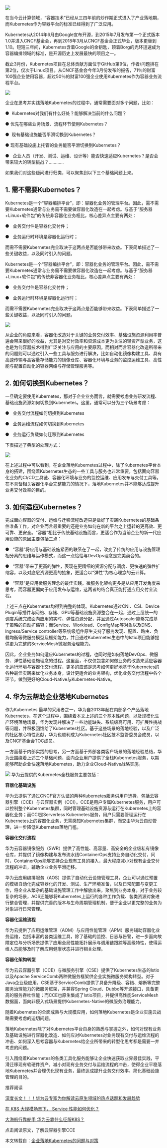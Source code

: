 ![](https://mmbiz.qpic.cn/mmbiz_gif/ia1Z7HH4plnCxdmpGxsqGY9DdFDbqL5pYibO4gWauzIcpicwLdtMZ2QFhMh1U1iaIhVGVRwTevzbN3K8z5RDiar6FSg/640?wx_fmt=gif&tp=webp&wxfrom=5&wx_lazy=1)



  

在当今云计算领域，“容器技术”已经从三四年前的炒作期正式进入了产业落地期，而Kubernetes作为容器平台的标准已经得到了广泛应用。

  

Kubernetes从2014年6月由Google宣布开源，到2015年7月发布第一个正式版本1.0并进入CNCF基金会，再到2018年3月从CNCF基金会正式毕业，版本更替到1.10。短短三年间，Kubernetes含着Google的金钥匙，顶着Borg的光环迅速成为容器编排领域的标准，是开源历史上发展最快的项目之一。

  

截止3月份，Kubernetes项目在总体贡献方面位于GitHub第9位，作者/问题排在第2位，仅次于Linux项目。从CNCF基金会今年3月份发布的报告，71％的财富100强企业使用容器，超过50％的财富100强企业使用Kubernetes作为容器业务流程平台。

![](https://oldboy-study.oss-cn-qingdao.aliyuncs.com/QQ%E5%9B%BE%E7%89%8720181010185549.png?Expires=1539172585&OSSAccessKeyId=TMP.AQGiQgPZ8kMPp57gw664qmAfysvyQLIYMd8gUhR_t9HGgxTBuiJXTph35nkjADAtAhRUUtRMr1Abd4Eq9bd9wLsSJTgRKwIVAK4uelMnNR9hoOdKGmRxmyosJaCH&Signature=2pKkSx0DgOe%2FQJao1cANzQNGLNg%3D)

企业在思考并实践落地Kubernetes的过程中，通常需要面对多个问题，比如：  

●  Kubernetes对我们有什么好处？能够解决当前的什么问题？

● 优先在哪些业务场景、流程环节使用Kubernetes？

●  现有基础设施能否平滑切换到Kubernetes？

● 现有基础设施上托管的业务能否平滑切换到Kubernetes？

●   企业人员（开发、测试、运维、设计等）能否快速适应Kubernetes？是否会带来较大的转型挑战？…………

如果我们对这些疑问进行归类，可以聚焦到以下三个基础问题上来。

  

## 1. 需不需要Kubernetes？
Kubernetes是一个“容器编排平台”，即：容器化业务的管理平台。因此，需不需要Kubernetes通常与业务需不需要做容器化改造在一起考虑。与基于“服务器+Linux+软件包”的传统非容器化业务相比，核心差异点主要有两处：

●   业务交付件是容器化交付件；

●   业务运行时环境是容器化运行时；

  

而需不需要Kubernetes完全取决于这两点是否能够带来收益。下表简单描述了一些关键收益，以及同时引入的问题。

  

Kubernetes是一个“容器编排平台”，即：容器化业务的管理平台。因此，需不需要Kubernetes通常与业务需不需要做容器化改造在一起考虑。与基于“服务器+Linux+软件包”的传统非容器化业务相比，核心差异点主要有两处：

●   业务交付件是容器化交付件；

●   业务运行时环境是容器化运行时；

  

而需不需要Kubernetes完全取决于这两点是否能够带来收益。下表简单描述了一些关键收益，以及同时引入的问题。

![](http://oldboy-study.oss-cn-qingdao.aliyuncs.com/%E5%8C%BA%E5%88%AB.png?Expires=1539171501&OSSAccessKeyId=TMP.AQGiQgPZ8kMPp57gw664qmAfysvyQLIYMd8gUhR_t9HGgxTBuiJXTph35nkjADAtAhRUUtRMr1Abd4Eq9bd9wLsSJTgRKwIVAK4uelMnNR9hoOdKGmRxmyosJaCH&Signature=zTDSL1uEFnkbS5ngMf9cXh%2B9VHw%3D)

从企业的角度来看，容器化改造对于关键的业务交付效率、基础设施资源利用率普遍会带来很好的收益，尤其是对交付效率和资源成本更为关注的轻资产型业务，这也是为何容器技术得到广泛关注与应用的主要原因。而相对而言容器化改造所带来的问题则可以通过引入一些工具与服务进行解决，比如自动化镜像构建工具、具有高速传输与高容量存储能力的镜像仓库、容器化环境与业务的监控运维工具、高性能与配置自动化的容器网络与存储管理服务等。

  

## 2. 如何切换到Kubernetes？


一旦确定要使用Kubernetes，那对于企业业务而言，就需要考虑业务研发流程、基础设施资源如何切换到Kubernetes。这里，通常可以分为三个场景考虑：

●   业务交付流程如何切换到Kubernetes

●   业务运维流程如何切换到Kubernetes

●   业务运行负载如何迁移到Kubernetes

  

下表描述了典型的处理方式：

  
![](https://oldboy-study.oss-cn-qingdao.aliyuncs.com/QQ%E5%9B%BE%E7%89%8720181010184002.png?Expires=1539171663&OSSAccessKeyId=TMP.AQGiQgPZ8kMPp57gw664qmAfysvyQLIYMd8gUhR_t9HGgxTBuiJXTph35nkjADAtAhRUUtRMr1Abd4Eq9bd9wLsSJTgRKwIVAK4uelMnNR9hoOdKGmRxmyosJaCH&Signature=C4HwcIBCEzAWit5n3UTld5yaOIE%3D)

在上述过程中可以看到，在企业落地Kubernetes过程中，除了Kubernetes平台本身的搭建，围绕着Kubernetes生态的一些工具与服务也非常重要，包括面向容器化业务的CI/CD工具链、容器化环境与业务的监控运维、应用发布与交付工具等。在不具备相关容器化平台完整能力的情况下，落地Kubernetes并不能够达成提升业务交付效率的目的。

  

## 3. 如何适应Kubernetes？



完成面向容器的交付、运维与迁移流程改造只是做好了实践Kubernetes的基础条件准备工作，对企业而言最重要的还是业务如何在新的平台之上运转的更高效、更可靠、更安全。“容器”相比于传统基础设施而言，更适合作为当前企业的新一代应用设施的原因主要包括三点：

●   “容器”将应用与基础设施紧密的联系在了一起，改变了传统的应用与设施管理相分离的思维与运作模式，而这一点恰恰与DevOps理念是完美契合的。

●   “容器”带来了更高的弹性，表现在更精细的资源分配与调度、更快速的弹性扩缩容，以及对底层资源更高的抽象，更适合以“弹性”为核心理念的云计算。

●   “容器”是应用微服务理念的最佳实践。微服务化架构更多是从应用开发角度来思考，而容器更偏向于应用发布与运维，这两者的结合真正能打通应用交付全流程。

  

上述三点在Kubernetes均得到完整的体现。Kubernetes通过CNI、CSI、Device Plugin等插件与网络、存储、GPU等基础设施资源整合在一起，通过上层统一的调度系统完成面向应用的实时、弹性资源分配，并且通过Autoscaler能够完成基于策略的自动扩缩容；而Service、Workload、ConfigMap等对象以及DNS、Ingress/Service controller等系统级组件原生支持了服务发现、配置、路由、负载均衡等微服务模型及框架能力，并且通过Kubernetes生态中的Istio项目能够提供更为完整的ServiceMesh微服务治理能力。

  

因此，企业业务如何适应Kubernetes的过程，也同时是如何落地DevOps、微服务、弹性基础设施理念的过程。这里面，不仅仅包含如何做业务的改造来适应容器化运行环境与容器化交付流程，更多的应该是思考如何更好地基于Kubernetes的各种最佳实践来优化业务本身，设计更适合的业务架构，优化业务交付流程中各个环节，做到更好的Cloud-Native与Kubernetes-Native。

  

## 4. 华为云帮助企业落地Kubernetes


作为Kubernetes 最早的采用者之一，华为自2013年起在内部多个产品落地Kubernetes，在这个过程中，围绕着本文上述的三个基本性问题，以及规模化生产环境落地场景，华为发现并解决了一些功能缺失、系统级高可用、可扩展性挑战等问题，并积极回馈给了Kubernetes社区。基于这些场景的落地经验，以及广泛的社区核心特性贡献，华为也顺利成为Kubernetes社区技术监管委员会成员，以及CNCF基金会TOC成员。

  

一方面基于内部实践的思考，另一方面基于外部各类客户场景的落地经验总结，华为云围绕着上述三个基础问题，面向企业用户提供了全栈Kubernetes服务，以期能够帮助企业快速落地Kubernetes，助力企业Cloud-Native战略实施。

![](https://oldboy-study.oss-cn-qingdao.aliyuncs.com/QQ%E5%9B%BE%E7%89%8720181010184757.png?Expires=1539172114&OSSAccessKeyId=TMP.AQGiQgPZ8kMPp57gw664qmAfysvyQLIYMd8gUhR_t9HGgxTBuiJXTph35nkjADAtAhRUUtRMr1Abd4Eq9bd9wLsSJTgRKwIVAK4uelMnNR9hoOdKGmRxmyosJaCH&Signature=QvkgGnH3ACyAc%2B7bvOGwZ%2FyjHJo%3D)
华为云提供的Kubernetes全栈服务主要包括：

  

**容器化基础设施**

华为云提供了通过CNCF官方认证的两种Kubernetes服务供用户选择，包括云容器引擎（CCE）与云容器实例（CCI）。CCE是用户专属Kubernetes服务，用户可以控制整个Kubernetes集群，同时管理基础设施资源与运行在Kubernetes上的容器化业务；而CCI是Serverless Kubernetes服务，用户只需要管理运行在Kubernetes上的容器化业务，无需感知Kubernetes集群，而交由华为云自动管理，进一步降低Kubernetes落地门槛。

  

**容器化交付流程**

华为云容器镜像服务（SWR）提供了高性能、高容量、高安全的企业级私有镜像仓库，并提供了镜像构建与发布流水线ContainerOps支持业务自动化交付，同时，ContainerOps能够支持企业现有工具的接入，最大程度减小对现有企业交付流程的冲击，辅助企业业务平滑迁移。

  

华为云应用编排服务（AOS）提供了自动化云设施管理工具，企业可以通过预置的模板自动化完成容器化的开发、测试、生产环境准备，以及日常配置与变更工作，将企业从繁杂的基础设施管理工作中解放出来，聚焦到业务本身。对于业务较复杂的场景，AOS还能够将Kubernetes上运行的各种工作负载、各类资源对象进行整合管理，并提供完善的版本与生命周期管理机制，便于企业以更完整的业务为对象进行日常管理。

  

**容器化运维流程**

华为云提供了应用运维管理（AOM）与应用性能管理（APM）服务辅助容器化业务运维，包括丰富的各类运维工具，除了基础的监控、日志与告警，进一步面向故障定位与分析场景提供了应用全局性能拓扑展示与调用链跟踪等高级特性，使得运维人员能够及时了解应用健康状态并进行相关处理。

  

**容器化架构转型**

华为云云容器引擎（CCE）与微服务引擎（CSE）提供了Kubernetes生态的Istio以及Apache ServiceComb两种微服务框架供企业实施微服务架构转型。对于Java企业级应用，CSE基于ServiceComb提供了具备升降级、容错、熔断等完整服务治理能力的微服务框架，并兼容Spring Cloud、Dubbo等开源接口，具备更高的服务吞吐性能；而CCE也原生集成了Istio项目，并提供高性能ServiceMesh数据面，面向非侵入式场景提供Kubernetes-Native的微服务治理能力。

  

随着Kubernetes的全面成熟与大规模应用，如何落地Kubernetes是企业实施云战略需要考虑的迫切问题。

落地Kubernetes除了对Kubernetes平台自身的熟悉与掌握之外，如何对现有业务及基础设施进行容器化改造、如何应对Kubernetes对业务现有交付与运维流程的冲击、如何深入思考容器与Kubernetes给企业所带来的转型化思考都是需要一并考虑的问题。

引入围绕着Kubernetes的各类工具化服务能够让企业快速获取业界最佳实践，平滑迁移现有软硬件资产，减小对现有业务交付与运维流程的冲击，使得企业平稳落地Kubernetes并合理优化现有业务，最终达成提升业务交付效率、简化基础设施管理的目的。
 

推荐阅读

[深度长文！！！华为云专家为你解读云原生领域的热点话题和发展趋势](http://mp.weixin.qq.com/s?__biz=MzIzNzU5NTYzMA==&mid=2247483708&idx=1&sn=69941c6bd282f311edf192c59d0bd764&chksm=e8c77fbddfb0f6ab485684cc3f861f30495405de57bc0295b2bc89a60af876fb6f5ceab589f7&scene=21#wechat_redirect)

[在 K8S 大规模场景下， Service 性能如何优化？](https://mp.weixin.qq.com/s?__biz=MzIzNzU5NTYzMA==&mid=2247483742&idx=1&sn=3540b2b3073f4d3831186dbde35d6e9b&chksm=e8c77fdfdfb0f6c9c1ff3acf0553d046143b599760050f64ec52fbfb12b11af33eb15297c6bf&scene=21#wechat_redirect)

[大海航行靠舵手 华为云靠什么征服K8S？](https://mp.weixin.qq.com/s?__biz=MzIzNzU5NTYzMA==&mid=2247483729&idx=1&sn=ab00daadfa8d2f502d481b038e85cdb4&chksm=e8c77fd0dfb0f6c66e3bd1dfaadfaacd4fb12201bf18d886b5fc2207c6fdf92a7bafccb55dfc&scene=21#wechat_redirect)

  

  

点击阅读原文，了解云容器引擎CCE

本文转载自：[企业落地Kubernetes的问题与对策](https://mp.weixin.qq.com/s?__biz=MzIzNzU5NTYzMA==&mid=2247483766&idx=1&sn=74ca05a880948c193387a4c572e0838f&chksm=e8c77ff7dfb0f6e134ba5217c0da29f62eab38c8c64e604919b1340fda9fda5f9e3914b49573&mpshare=1&scene=1&srcid=1009g9l7CyD3WgIIL9eVsBvM#rd)
